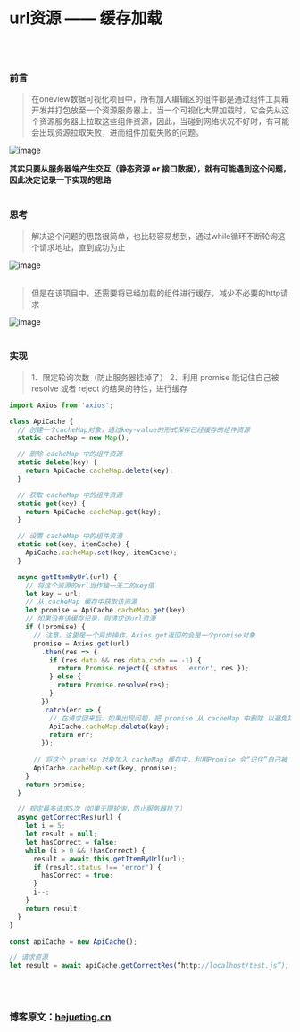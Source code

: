 # url资源 —— 缓存加载

</br>
</br>

### 前言
> 在oneview数据可视化项目中，所有加入编辑区的组件都是通过组件工具箱开发并打包放至一个资源服务器上，当一个可视化大屏加载时，它会先从这个资源服务器上拉取这些组件资源，因此，当碰到网络状况不好时，有可能会出现资源拉取失败，进而组件加载失败的问题。

![image](http://qiniu.hejueting.cn/github/notes/urlCache/preface.jpg)
</br>

**其实只要从服务器端产生交互（静态资源 or 接口数据），就有可能遇到这个问题，因此决定记录一下实现的思路**
</br>
</br>



### 思考
> 解决这个问题的思路很简单，也比较容易想到，通过while循环不断轮询这个请求地址，直到成功为止

![image](http://qiniu.hejueting.cn/github/notes/urlCache/reflection-1.jpg)
</br>
</br>

> 但是在该项目中，还需要将已经加载的组件进行缓存，减少不必要的http请求

![image](http://qiniu.hejueting.cn/github/notes/urlCache/reflection-2.jpg)
</br>
</br>


### 实现
> 1、限定轮询次数（防止服务器挂掉了）
> 2、利用 promise 能记住自己被 resolve 或者 reject 的结果的特性，进行缓存

```javascript
import Axios from 'axios';

class ApiCache {
  // 创建一个cacheMap对象，通过key-value的形式保存已经缓存的组件资源
  static cacheMap = new Map();

  // 删除 cacheMap 中的组件资源
  static delete(key) {
    return ApiCache.cacheMap.delete(key);
  }

  // 获取 cacheMap 中的组件资源
  static get(key) {
    return ApiCache.cacheMap.get(key);
  }

  // 设置 cacheMap 中的组件资源
  static set(key, itemCache) {
    ApiCache.cacheMap.set(key, itemCache);
  }

  async getItemByUrl(url) {
    // 将这个资源的url当作独一无二的key值
    let key = url;
    // 从 cacheMap 缓存中获取该资源
    let promise = ApiCache.cacheMap.get(key);
    // 如果没有该缓存记录，则请求该url资源
    if (!promise) {
      // 注意，这里是一个异步操作，Axios.get返回的会是一个promise对象
      promise = Axios.get(url)
        .then(res => {
          if (res.data && res.data.code == -1) {
            return Promise.reject({ status: 'error', res });
          } else {
            return Promise.resolve(res);
          }
        })
        .catch(err => {
          // 在请求回来后，如果出现问题，把 promise 从 cacheMap 中删除 以避免第二次请求继续出错
          ApiCache.cacheMap.delete(key);
          return err;
        });
        
      // 将这个 promise 对象加入 cacheMap 缓存中，利用Promise 会“记住”自己被 resolve 或者 reject 的结果这个特性，该promise对象的状态改变后，缓存区中也会相对改变
      ApiCache.cacheMap.set(key, promise);
    }
    return promise;
  }

  // 规定最多请求5次（如果无限轮询，防止服务器挂了）
  async getCorrectRes(url) {
    let i = 5;
    let result = null;
    let hasCorrect = false;
    while (i > 0 && !hasCorrect) {
      result = await this.getItemByUrl(url);
      if (result.status !== 'error') {
        hasCorrect = true;
      }
      i--;
    }
    return result;
  }
}

const apiCache = new ApiCache();

// 请求资源
let result = await apiCache.getCorrectRes(“http://localhost/test.js”);
```


</br>
</br>

### 博客原文：[hejueting.cn](www.hejueting.cn)

</br>